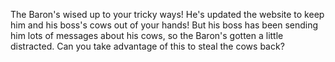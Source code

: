 The Baron's wised up to your tricky ways! He's updated the website to keep him and his boss's cows out of your hands!
But his boss has been sending him lots of messages about his cows, so the Baron's gotten a little distracted.
Can you take advantage of this to steal the cows back?

